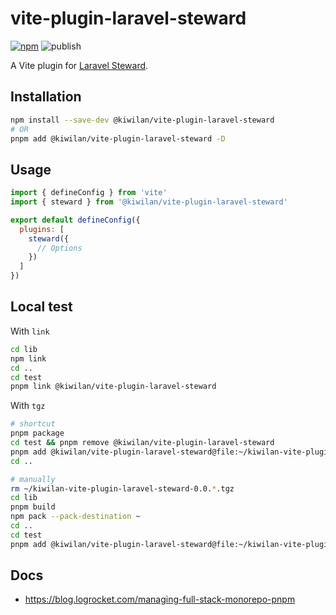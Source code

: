 # vite-plugin-laravel-steward

[![npm](https://img.shields.io/npm/v/@kiwilan/vite-plugin-laravel-steward.svg?style=flat-square&color=CB3837&logo=npm&logoColor=ffffff&label=npm)](https://www.npmjs.com/package/@kiwilan/vite-plugin-laravel-steward)
![publish](https://github.com/kiwilan/laravel-steward/actions/workflows/publish.yml/badge.svg)

A Vite plugin for [Laravel Steward](https://github.com/kiwilan/laravel-steward).

## Installation

```bash
npm install --save-dev @kiwilan/vite-plugin-laravel-steward
# OR
pnpm add @kiwilan/vite-plugin-laravel-steward -D
```

## Usage

```js
import { defineConfig } from 'vite'
import { steward } from '@kiwilan/vite-plugin-laravel-steward'

export default defineConfig({
  plugins: [
    steward({
      // Options
    })
  ]
})
```

## Local test

With `link`

```bash
cd lib
npm link
cd ..
cd test
pnpm link @kiwilan/vite-plugin-laravel-steward
```

With `tgz`

```bash
# shortcut
pnpm package
cd test && pnpm remove @kiwilan/vite-plugin-laravel-steward
pnpm add @kiwilan/vite-plugin-laravel-steward@file:~/kiwilan-vite-plugin-laravel-steward-0.0.136.tgz
cd ..

# manually
rm ~/kiwilan-vite-plugin-laravel-steward-0.0.*.tgz
cd lib
pnpm build
npm pack --pack-destination ~
cd ..
cd test
pnpm add @kiwilan/vite-plugin-laravel-steward@file:~/kiwilan-vite-plugin-laravel-steward-0.0.136.tgz
```

## Docs

- <https://blog.logrocket.com/managing-full-stack-monorepo-pnpm>
